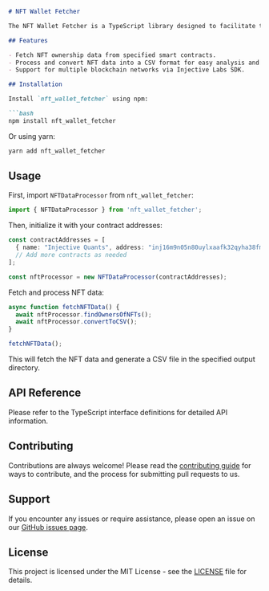 ```markdown
# NFT Wallet Fetcher

The NFT Wallet Fetcher is a TypeScript library designed to facilitate the retrieval of NFT wallet information from the blockchain. It leverages the Injective Labs protocols to fetch and process NFT ownership data, making it easier for developers to integrate NFT data into their applications.

## Features

- Fetch NFT ownership data from specified smart contracts.
- Process and convert NFT data into a CSV format for easy analysis and reporting.
- Support for multiple blockchain networks via Injective Labs SDK.

## Installation

Install `nft_wallet_fetcher` using npm:

```bash
npm install nft_wallet_fetcher
```

Or using yarn:

```bash
yarn add nft_wallet_fetcher
```

## Usage

First, import `NFTDataProcessor` from `nft_wallet_fetcher`:

```typescript
import { NFTDataProcessor } from 'nft_wallet_fetcher';
```

Then, initialize it with your contract addresses:

```typescript
const contractAddresses = [
  { name: "Injective Quants", address: "inj16m9n05n80uylxaafk32qyha38fmwcfpssnpfak" },
  // Add more contracts as needed
];

const nftProcessor = new NFTDataProcessor(contractAddresses);
```

Fetch and process NFT data:

```typescript
async function fetchNFTData() {
  await nftProcessor.findOwnersOfNFTs();
  await nftProcessor.convertToCSV();
}

fetchNFTData();
```

This will fetch the NFT data and generate a CSV file in the specified output directory.

## API Reference

Please refer to the TypeScript interface definitions for detailed API information.

## Contributing

Contributions are always welcome! Please read the [contributing guide](CONTRIBUTING.md) for ways to contribute, and the process for submitting pull requests to us.

## Support

If you encounter any issues or require assistance, please open an issue on our [GitHub issues page](https://github.com/ricqcodes/nft_wallet_fetcher/issues).

## License

This project is licensed under the MIT License - see the [LICENSE](LICENSE) file for details.
```
